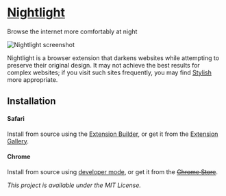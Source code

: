 # [Nightlight](https://gofake1.net/projects/nightlight.html)
Browse the internet more comfortably at night

![Nightlight screenshot](https://gofake1.net/images/nightlight.jpg)

Nightlight is a browser extension that darkens websites while attempting to preserve their original design. It may not achieve the best results for complex websites; if you visit such sites frequently, you may find [Stylish](https://userstyles.org) more appropriate.

## Installation

#### Safari
Install from source using the [Extension Builder](https://developer.apple.com/library/content/documentation/Tools/Conceptual/SafariExtensionGuide/UsingExtensionBuilder/UsingExtensionBuilder.html), or get it from the [Extension Gallery](https://safari-extensions.apple.com/details/?id=net.gofake1.safari.nightlight-W6KLMFETUQ).

#### Chrome
Install from source using [developer mode](https://developer.chrome.com/extensions/getstarted#unpacked), or get it from the <s>[Chrome Store]()</s>.

*This project is available under the MIT License.*